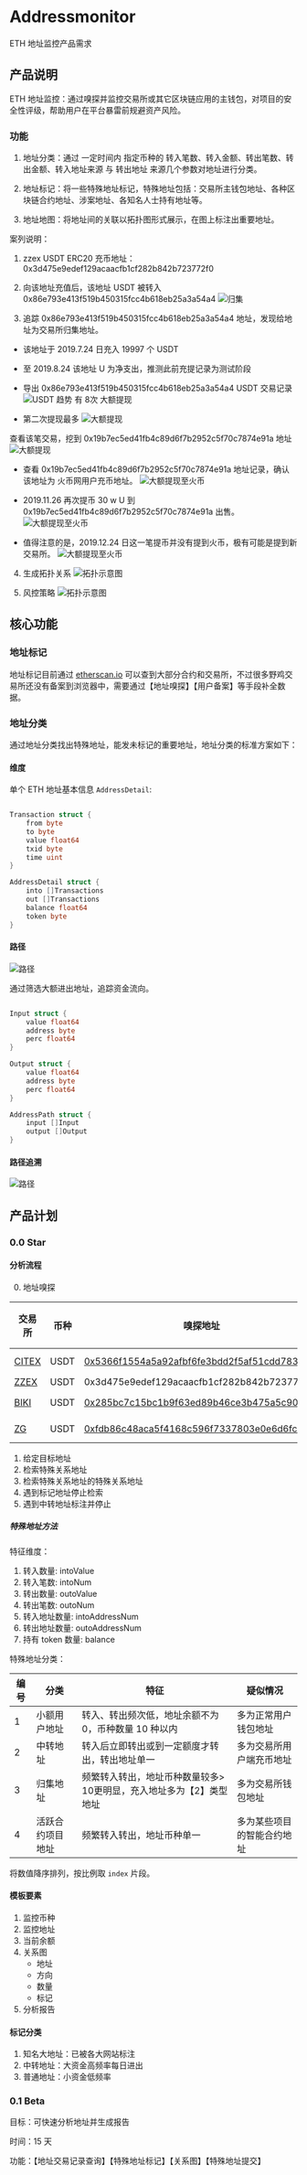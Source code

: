 # Addressmonitor
ETH 地址监控产品需求

## 产品说明

ETH 地址监控：通过嗅探并监控交易所或其它区块链应用的主钱包，对项目的安全性评级，帮助用户在平台暴雷前规避资产风险。

### 功能

1. 地址分类：通过 一定时间内 指定币种的 转入笔数、转入金额、转出笔数、转出金额、转入地址来源 与 转出地址 来源几个参数对地址进行分类。

2. 地址标记：将一些特殊地址标记，特殊地址包括：交易所主钱包地址、各种区块链合约地址、涉案地址、各知名人士持有地址等。

3. 地址地图：将地址间的关联以拓扑图形式展示，在图上标注出重要地址。

案列说明：

1. zzex USDT ERC20 充币地址：0x3d475e9edef129acaacfb1cf282b842b723772f0

2. 向该地址充值后，该地址 USDT 被转入 0x86e793e413f519b450315fcc4b618eb25a3a54a4
![归集](./img/charg.png)

3. 追踪 0x86e793e413f519b450315fcc4b618eb25a3a54a4 地址，发现给地址为交易所归集地址。
- 该地址于 2019.7.24 日充入 19997 个 USDT
- 至 2019.8.24 该地址 U 为净支出，推测此前充提记录为测试阶段
- 导出  0x86e793e413f519b450315fcc4b618eb25a3a54a4 USDT 交易记录
![USDT 趋势](./img/zzex_usdt.png)
有 8次 大额提现

- 第二次提现最多
![大额提现](./img/zzex_usdt_1008.png)

查看该笔交易，挖到 0x19b7ec5ed41fb4c89d6f7b2952c5f70c7874e91a 地址
![大额提现](./img/zzex_usdt_1008.1.png)

- 查看 0x19b7ec5ed41fb4c89d6f7b2952c5f70c7874e91a 地址记录，确认该地址为 火币网用户充币地址。
![大额提现至火币](./img/zzex_usdt_1008.2.png)

- 2019.11.26 再次提币 30 w U 到 0x19b7ec5ed41fb4c89d6f7b2952c5f70c7874e91a 出售。
![大额提现至火币](./img/zzex_usdt_1008.3.png)

- 值得注意的是，2019.12.24 日这一笔提币并没有提到火币，极有可能是提到新交易所。
![大额提现至火币](./img/zzex_usdt_1008.4.png)

4. 生成拓扑关系
![拓扑示意图](./img/zzex_usdt_1008.5.png)

5. 风控策略
![拓扑示意图](./img/zzex_usdt_1008.6.png)


## 核心功能

### 地址标记

地址标记目前通过 [etherscan.io](https://etherscan.io/) 可以查到大部分合约和交易所，不过很多野鸡交易所还没有备案到浏览器中，需要通过【地址嗅探】【用户备案】等手段补全数据。

### 地址分类

通过地址分类找出特殊地址，能发未标记的重要地址，地址分类的标准方案如下：

#### 维度

单个 ETH 地址基本信息 `AddressDetail`:

```go

Transaction struct {
    from byte
    to byte
    value float64
    txid byte
    time uint  
}

AddressDetail struct {
	into []Transactions
	out []Transactions
	balance float64
	token byte
}

```

#### 路径

![路径](./img/zzex_usdt_1008.7.png)

通过筛选大额进出地址，追踪资金流向。

```go

Input struct {
    value float64
    address byte
    perc float64
}

Output struct {
    value float64
    address byte
    perc float64
}

AddressPath struct {
    input []Input
    output []Output
}

```

#### 路径追溯

![路径](./img/zzex_usdt_1008.8.png)

## 产品计划

### 0.0 Star

#### 分析流程

0. 地址嗅探

|交易所|币种|嗅探地址|提币费|提币限制|嗅探提币hash
|--|--|--|--|--|--|
|[CITEX](https://www.citex.co.kr/)|USDT|[0x5366f1554a5a92afbf6fe3bdd2f5af51cdd783a2](https://etherscan.io/token/0xdac17f958d2ee523a2206206994597c13d831ec7?a=0x5366f1554a5a92afbf6fe3bdd2f5af51cdd783a2)|2|(50, --)|[to:0xbf9265cc324e6e2ae8624fb584b1636d3bc00ff3<br>from:0xe8bdf6edf278271faa520e4b562e972c89d91c31](https://etherscan.io/tx/0x7cf2b8568e6806c588e033239ddaf33ff1f864b386e06f6dd282c081bc07d465)
|[ZZEX](https://www.zzexvip.com/)|USDT|0x3d475e9edef129acaacfb1cf282b842b723772f0|2|(--, --)|
|[BIKI](https://www.biki.com/)|USDT|[0x285bc7c15bc1b9f63ed89b46ce3b475a5c9075fb](https://etherscan.io/token/0xdac17f958d2ee523a2206206994597c13d831ec7?a=0x285bc7c15bc1b9f63ed89b46ce3b475a5c9075fb)|3|(--, 1500)|[TX](https://etherscan.io/tx/0xd9954123d38d9a00a31d4db13db1d5257030c650d7c1220ddcc4f21e1e39f5e8)
|[ZG](https://zg.com/)|USDT|[0xfdb86c48aca5f4168c596f7337803e0e6d6fcaf6](https://etherscan.io/token/0xdac17f958d2ee523a2206206994597c13d831ec7?a=0xfdb86c48aca5f4168c596f7337803e0e6d6fcaf6)|2|(7, 150002)|[TX](https://etherscan.io/tx/0xfb4a2f813b135ec42df09a27f499da3b609ff1b1054d4837dcd57a6a28fff1ed)

1. 给定目标地址
2. 检索特殊关系地址
3. 检索特殊关系地址的特殊关系地址
4. 遇到标记地址停止检索
5. 遇到中转地址标注并停止

##### 特殊地址方法

特征维度：

1. 转入数量: intoValue
2. 转入笔数: intoNum
3. 转出数量: outoValue
4. 转出笔数: outoNum
5. 转入地址数量: intoAddressNum
6. 转出地址数量: outoAddressNum
7. 持有 token 数量: balance

特殊地址分类：

|编号|分类|特征|疑似情况|
|--|--|--|--|
|1|小额用户地址|转入、转出频次低，地址余额不为0，币种数量 10 种以内|多为正常用户钱包地址|
|2|中转地址|转入后立即转出或到一定额度才转出，转出地址单一|多为交易所用户端充币地址|
|3|归集地址|频繁转入转出，地址币种数量较多> 10更明显，充入地址多为【2】类型地址|多为交易所钱包地址|
|4|活跃合约项目地址|频繁转入转出，地址币种单一|多为某些项目的智能合约地址|

将数值降序排列，按比例取 `index` 片段。

#### 模板要素

1. 监控币种
2. 监控地址
3. 当前余额
4. 关系图
    * 地址
    * 方向
    * 数量
    * 标记
5. 分析报告

#### 标记分类

1. 知名大地址：已被各大网站标注
2. 中转地址：大资金高频率每日进出
3. 普通地址：小资金低频率

### 0.1 Beta

目标：可快速分析地址并生成报告

时间：15 天

功能：【地址交易记录查询】【特殊地址标记】【关系图】【特殊地址提交】



